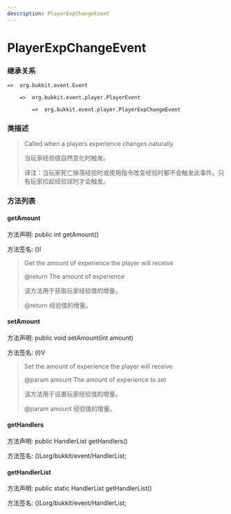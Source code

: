 ```yaml
---
description: PlayerExpChangeEvent
---
```


# PlayerExpChangeEvent

### 继承关系

    =>  org.bukkit.event.Event

        =>  org.bukkit.event.player.PlayerEvent

            =>  org.bukkit.event.player.PlayerExpChangeEvent

### 类描述

> Called when a players experience changes naturally
>
> 当玩家经验值自然变化时触发。
>
> 译注：当玩家死亡掉落经验时或使用指令改变经验时都不会触发此事件。只有玩家捡起经验球时才会触发。

### 方法列表

#### getAmount

方法声明: public int getAmount()

方法签名: ()I

> Get the amount of experience the player will receive
>
> @return The amount of experience
>
> 该方法用于获取玩家经验值的增量。
>
> @return 经验值的增量。

#### setAmount

方法声明: public void setAmount(int amount)

方法签名: (I)V

> Set the amount of experience the player will receive
>
> @param amount The amount of experience to set
>
> 该方法用于设置玩家经验值的增量。
>
> @param amount 经验值的增量。

#### getHandlers

方法声明: public HandlerList getHandlers()

方法签名: ()Lorg/bukkit/event/HandlerList;

#### getHandlerList

方法声明: public static HandlerList getHandlerList()

方法签名: ()Lorg/bukkit/event/HandlerList;